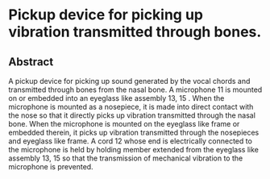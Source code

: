 # Pickup device for picking up vibration transmitted through bones.

## Abstract
A pickup device for picking up sound generated by the vocal chords and transmitted through bones from the nasal bone. A microphone 11 is mounted on or embedded into an eyeglass like assembly 13, 15 . When the microphone is mounted as a nosepiece, it is made into direct contact with the nose so that it directly picks up vibration transmitted through the nasal bone. When the microphone is mounted on the eyeglass like frame or embedded therein, it picks up vibration transmitted through the nosepieces and eyeglass like frame. A cord 12 whose end is electrically connected to the microphone is held by holding member extended from the eyeglass like assembly 13, 15 so that the transmission of mechanical vibration to the microphone is prevented.